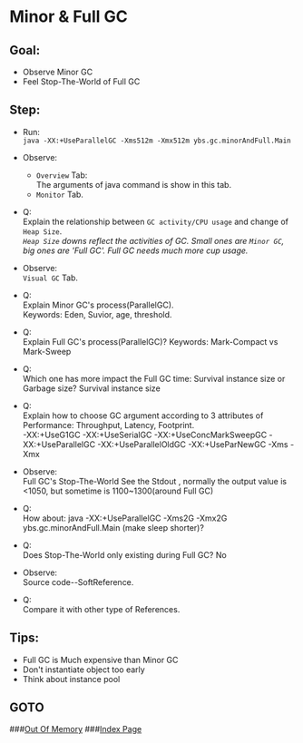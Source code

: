 Minor & Full GC
==
Goal:
--
* Observe Minor GC
* Feel Stop-The-World of Full GC


Step:
--
* Run:   
`java -XX:+UseParallelGC -Xms512m -Xmx512m ybs.gc.minorAndFull.Main`
* Observe:  
	 * `Overview` Tab:  
		The arguments of java command is show in this tab.  
	 * `Monitor` Tab.
* Q:  
	Explain the relationship between `GC activity/CPU usage` and change of `Heap Size`.  
	*`Heap Size` downs reflect the activities of GC. Small ones are `Minor GC`, big ones are 'Full GC'. Full GC needs much more cup usage.*
* Observe:  
	`Visual GC` Tab.
* Q:  
	Explain Minor GC's process(ParallelGC).  
		Keywords: Eden, Suvior, age, threshold.
* Q:  
	Explain Full GC's process(ParallelGC)?
		Keywords: Mark-Compact vs Mark-Sweep
* Q:  
	Which one has more impact the Full GC time: Survival instance size or Garbage size?
	Survival instance size
* Q:  
	Explain how to choose GC argument according to 3 attributes of Performance: 
		Throughput, Latency, Footprint.  
		-XX:+UseG1GC
		-XX:+UseSerialGC
		-XX:+UseConcMarkSweepGC
		-XX:+UseParallelGC
		-XX:+UseParallelOldGC
		-XX:+UseParNewGC
		-Xms
		-Xmx
		
* Observe:  
	Full GC's Stop-The-World
			See the Stdout , normally the output value is <1050, but sometime is 1100~1300(around Full GC)
* Q:  
	How about: java -XX:+UseParallelGC -Xms2G -Xmx2G ybs.gc.minorAndFull.Main (make sleep shorter)?
* Q:  
	Does Stop-The-World only existing during Full GC?
		No
		
* Observe:  
	Source code--SoftReference.
* Q:  
	Compare it with other type of References.


Tips:
--
* Full GC is Much expensive than Minor GC
* Don't instantiate object too early
* Think about instance pool


GOTO
--
###[Out Of Memory](../oom/README.md)
###[Index Page](../../../../../../README.md)
